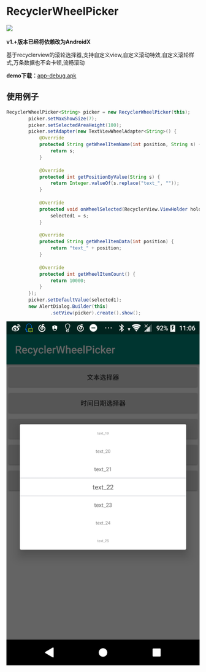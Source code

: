# RecyclerWheelPicker

[![](https://jitpack.io/v/NingOpenSource/RecyclerWheelPicker.svg)](https://jitpack.io/#NingOpenSource/RecyclerWheelPicker)

**v1.+版本已经将依赖改为AndroidX**

基于recyclerview的滚轮选择器,支持自定义view,自定义滚动特效,自定义滚轮样式,万条数据也不会卡顿,流畅滚动

**demo下载：**[app-debug.apk](doc/app-debug.apk)


## 使用例子
```java
RecyclerWheelPicker<String> picker = new RecyclerWheelPicker(this);
        picker.setMaxShowSize(7);
        picker.setSelectedAreaHeight(100);
        picker.setAdapter(new TextViewWheelAdapter<String>() {
            @Override
            protected String getWheelItemName(int position, String s) {
                return s;
            }

            @Override
            protected int getPositionByValue(String s) {
                return Integer.valueOf(s.replace("text_", ""));
            }

            @Override
            protected void onWheelSelected(RecyclerView.ViewHolder holder, int position, String s) {
                selected1 = s;
            }

            @Override
            protected String getWheelItemData(int position) {
                return "text_" + position;
            }

            @Override
            protected int getWheelItemCount() {
                return 10000;
            }
        });
        picker.setDefaultValue(selected1);
        new AlertDialog.Builder(this)
                .setView(picker).create().show();

```

![avatar](doc/device-2018-10-23-110635.png)

